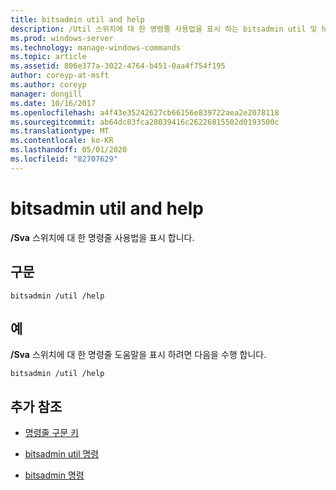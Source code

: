 ```yaml
---
title: bitsadmin util and help
description: /Util 스위치에 대 한 명령줄 사용법을 표시 하는 bitsadmin util 및 help 명령에 대 한 참조 항목입니다.
ms.prod: windows-server
ms.technology: manage-windows-commands
ms.topic: article
ms.assetid: 806e377a-3022-4764-b451-0aa4f754f195
author: coreyp-at-msft
ms.author: coreyp
manager: dongill
ms.date: 10/16/2017
ms.openlocfilehash: a4f43e35242627cb66156e839722aea2e2078118
ms.sourcegitcommit: ab64dc83fca28039416c26226815502d0193500c
ms.translationtype: MT
ms.contentlocale: ko-KR
ms.lasthandoff: 05/01/2020
ms.locfileid: "82707629"
---
```

# <a name="bitsadmin-util-and-help"></a>bitsadmin util and help

**/Sva** 스위치에 대 한 명령줄 사용법을 표시 합니다.

## <a name="syntax"></a>구문

```
bitsadmin /util /help
```

## <a name="examples"></a>예

**/Sva** 스위치에 대 한 명령줄 도움말을 표시 하려면 다음을 수행 합니다.

```
bitsadmin /util /help
```

## <a name="additional-references"></a>추가 참조

- [명령줄 구문 키](command-line-syntax-key.md)

- [bitsadmin util 명령](bitsadmin-util.md)

- [bitsadmin 명령](bitsadmin.md)
